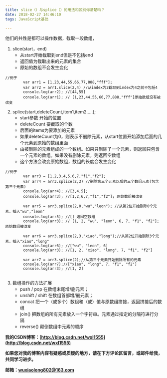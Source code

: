 ```yaml
---
title: slice（）与splice（）的用法和区别你清楚吗？
date: 2018-02-27 14:46:10
tags: JavaScript基础

---
```


他们的共性是都可以操作数据，截取一段数组，
1. slice(start，end)
    - 从start开始截取到end但是不包括end
    - 返回值为截取出来的元素的集合
    - 原始的数组不会发生变化
```
//例子
        var arr1 = [1,23,44,55,66,77,888,"fff"];
        var arr2 = arr1.slice(2,4) //从index为2截取到index为4之前不包括4
        console.log(arr2); //[44,55]
        console.log(arr1); // [1,23,44,55,66,77,888,"fff"]原始数组没有被改变
```
2. splice(start,deleteCount,item1,item2.....);
    - start参数  开始的位置
    - deleteCount  要截取的个数
    - 后面的items为要添加的元素
    - 如果deleteCount为0，则表示不删除元素，从start位置开始添加后面的几个元素到原始的数组里面
    - 由被删除的元素组成的一个数组。如果只删除了一个元素，则返回只包含一个元素的数组。如果没有删除元素，则返回空数组
    - 这个方法会改变原始数组，数组的长度会发生变化
  
```
//例子
        var arr3 = [1,2,3,4,5,6,7,"f1","f2"];
        var arr4 = arr3.splice(2,3) //删除第三个元素以后的三个数组元素(包含第三个元素)
        console.log(arr4); //[3,4,5];
        console.log(arr3); //[1,2,6,7,"f1","f2"]; 原始数组被改变
        
        var arr5 = arr3.splice(2,0,"wu","leon"); //从第2位开始删除0个元素，插入"wu","leon"
        console.log(arr5); //[] 返回空数组
        console.log(arr3); // [1, 2, "wu", "leon", 6, 7, "f1", "f2"]; 原始数组被改变

        var arr6 = arr3.splice(2,3,"xiao","long");//从第2位开始删除3个元素，插入"xiao","long"
        console.log(arr6); //["wu", "leon", 6]
        console.log(arr3); //[1, 2, "xiao", "long", 7, "f1", "f2"]
        
        var arr7 = arr3.splice(2);//从第三个元素开始删除所有的元素
        console.log(arr7);//["xiao", "long", 7, "f1", "f2"]
        console.log(arr3); //[1, 2]
        
```

3. 数组操作的方法扩展
    - push / pop  在数组末尾增/删元素；
    - unshift / shift 在数组首部增/删元素；
    - concat  把一个（或多个）数组和（或）值与原数组拼接，返回拼接后的数组
    - join() 把数组的所有元素放入一个字符串。元素通过指定的分隔符进行分隔
    - reverse() 颠倒数组中元素的顺序


**我的CSDN博客：[http://blog.csdn.net/wxl1555](http://blog.csdn.net/wxl1555)**

**如果您对我的博客内容有疑惑或质疑的地方，请在下方评论区留言，或邮件给我，共同学习进步。**


**邮箱：wuxiaolong802@163.com**



  
 